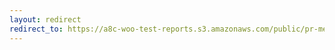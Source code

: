 ```yaml
---
layout: redirect
redirect_to: https://a8c-woo-test-reports.s3.amazonaws.com/public/pr-merge/37777/api/index.html
---
```

